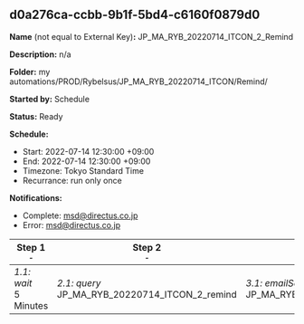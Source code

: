 ## d0a276ca-ccbb-9b1f-5bd4-c6160f0879d0

**Name** (not equal to External Key)**:** JP_MA_RYB_20220714_ITCON_2_Remind

**Description:** n/a

**Folder:** my automations/PROD/Rybelsus/JP_MA_RYB_20220714_ITCON/Remind/

**Started by:** Schedule

**Status:** Ready

**Schedule:**

* Start: 2022-07-14 12:30:00 +09:00
* End: 2022-07-14 12:30:00 +09:00
* Timezone: Tokyo Standard Time
* Recurrance: run only once

**Notifications:**

* Complete: msd@directus.co.jp
* Error: msd@directus.co.jp

| Step 1<br>_<small>-</small>_ | Step 2<br>_<small>-</small>_ | Step 3<br>_<small>-</small>_ |
| --- | --- | --- |
| _1.1: wait_<br>5 Minutes | _2.1: query_<br>JP_MA_RYB_20220714_ITCON_2_remind | _3.1: emailSend_<br>JP_MA_RYB_20220714_ITCON_2_remind |
